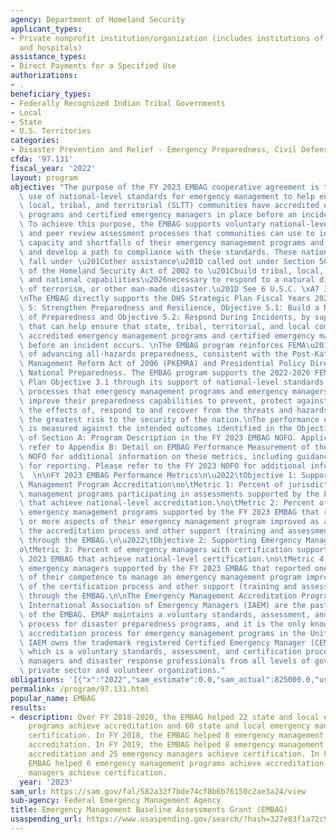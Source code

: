 ```yaml
---
agency: Department of Homeland Security
applicant_types:
- Private nonprofit institution/organization (includes institutions of higher education
  and hospitals)
assistance_types:
- Direct Payments for a Specified Use
authorizations:
- .
beneficiary_types:
- Federally Recognized Indian Tribal Governments
- Local
- State
- U.S. Territories
categories:
- Disaster Prevention and Relief - Emergency Preparedness, Civil Defense
cfda: '97.131'
fiscal_year: '2022'
layout: program
objective: "The purpose of the FY 2023 EMBAG cooperative agreement is to support the\
  \ use of national-level standards for emergency management to help ensure that state,\
  \ local, tribal, and territorial (SLTT) communities have accredited emergency management\
  \ programs and certified emergency managers in place before an incident occurs.\
  \ To achieve this purpose, the EMBAG supports voluntary national-level standards\
  \ and peer review assessment processes that communities can use to identify the\
  \ capacity and shortfalls of their emergency management programs and emergency managers\
  \ and develop a path to compliance with these standards. These national-level standards\
  \ fall under \u201Cother assistance\u201D called out under Section 503 (b)(2)(G)\
  \ of the Homeland Security Act of 2002 to \u201Cbuild tribal, local, State, regional,\
  \ and national capabilities\u2026necessary to respond to a natural disaster, act\
  \ of terrorism, or other man-made disaster.\u201D See 6 U.S.C. \xA7 313(b)(2)(G).\n\
  \nThe EMBAG directly supports the DHS Strategic Plan Fiscal Years 2020-2024, Goal\
  \ 5: Strengthen Preparedness and Resilience, Objective 5.1: Build a National Culture\
  \ of Preparedness and Objective 5.2: Respond During Incidents, by supporting efforts\
  \ that can help ensure that state, tribal, territorial, and local communities have\
  \ accredited emergency management programs and certified emergency managers in place\
  \ before an incident occurs. \nThe EMBAG program reinforces FEMA\u2019s mission\
  \ of advancing all-hazards preparedness, consistent with the Post-Katrina Emergency\
  \ Management Reform Act of 2006 (PKEMRA) and Presidential Policy Directive 8 (PPD-8),\
  \ National Preparedness. The EMBAG program supports the 2022-2026 FEMA Strategic\
  \ Plan Objective 3.1 through its support of national-level standards and assessment\
  \ processes that emergency management programs and emergency managers can use to\
  \ improve their preparedness capabilities to prevent, protect against, mitigate\
  \ the effects of, respond to and recover from the threats and hazards that pose\
  \ the greatest risk to the security of the nation.\nThe performance of the EMBAG\
  \ is measured against the intended outcomes identified in the Objectives section\
  \ of Section A: Program Description in the FY 2023 EMBAG NOFO. Applicants should\
  \ refer to Appendix B: Detail on EMBAG Performance Measurement of the FY 2023 EMBAG\
  \ NOFO for additional information on these metrics, including guidance and a template\
  \ for reporting. Please refer to the FY 2023 NOFO for additional information: https://www.grants.gov/web/grants/view-opportunity.html?oppId=349090.\
  \  \n\nFY 2023 EMBAG Performance Metrics\n\u2022\tObjective 1: Supporting Emergency\
  \ Management Program Accreditation\no\tMetric 1: Percent of jurisdiction emergency\
  \ management programs participating in assessments supported by the FY 2023 EMBAG\
  \ that achieve national-level accreditation.\no\tMetric 2: Percent of jurisdiction\
  \ emergency management programs supported by the FY 2023 EMBAG that reported one\
  \ or more aspects of their emergency management program improved as a result of\
  \ the accreditation process and other support (training and assessments) received\
  \ through the EMBAG.\n\u2022\tObjective 2: Supporting Emergency Manager Certification\n\
  o\tMetric 3: Percent of emergency managers with certification supported by the FY\
  \ 2023 EMBAG that achieve national-level certification.\no\tMetric 4: Percent of\
  \ emergency managers supported by the FY 2023 EMBAG that reported one or more aspects\
  \ of their competence to manage an emergency management program improved as a part\
  \ of the certification process and other support (training and assessments) received\
  \ through the EMBAG.\n\nThe Emergency Management Accreditation Program (EMAP) and\
  \ International Association of Emergency Managers (IAEM) are the past recipients\
  \ of the EMBAG. EMAP maintains a voluntary standards, assessment, and accreditation\
  \ process for disaster preparedness programs, and it is the only known peer reviewed\
  \ accreditation process for emergency management programs in the United States.\
  \ IAEM owns the trademark registered Certified Emergency Manager (CEM)\xAE program,\
  \ which is a voluntary standards, assessment, and certification process for emergency\
  \ managers and disaster response professionals from all levels of government, the\
  \ private sector and volunteer organizations."
obligations: '[{"x":"2022","sam_estimate":0.0,"sam_actual":825000.0,"usa_spending_actual":3277765.0},{"x":"2023","sam_estimate":1500000.0,"sam_actual":0.0,"usa_spending_actual":-684.43},{"x":"2024","sam_estimate":1500000.0,"sam_actual":0.0,"usa_spending_actual":0.0}]'
permalink: /program/97.131.html
popular_name: EMBAG
results:
- description: Over FY 2018-2020, the EMBAG helped 22 state and local emergency management
    programs achieve accreditation and 60 state and local emergency managers achieve
    certification. In FY 2018, the EMBAG helped 8 emergency management programs achieve
    accreditation. In FY 2019, the EMBAG helped 8 emergency management programs achieve
    accreditation and 25 emergency managers achieve certification. In FY 2020, the
    EMBAG helped 6 emergency management programs achieve accreditation and 35 emergency
    managers achieve certification.
  year: '2023'
sam_url: https://sam.gov/fal/582a32f7bde74cf8b6b76150c2ae3a24/view
sub-agency: Federal Emergency Management Agency
title: Emergency Management Baseline Assessments Grant (EMBAG)
usaspending_url: https://www.usaspending.gov/search/?hash=327e83f1a72c9df9231538e0b8cf895e
---
```

